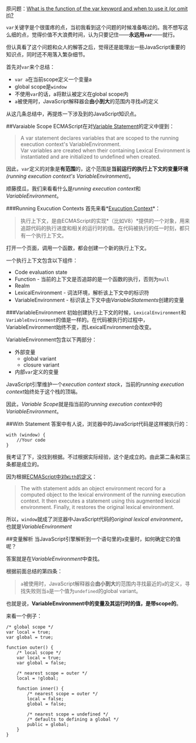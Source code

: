 原问题：[What is the function of the var keyword and when to use it (or omit it)?](http://stackoverflow.com/questions/1470488/what-is-the-function-of-the-var-keyword-and-when-to-use-it-or-omit-it)

`var`关键字是个很蛋疼的点，当初我看到这个问题的时候准备略过的。我不想写这么细的点，觉得价值不大浪费时间，认为只要记住——**永远用`var`**——就行。

但认真看了这个问题和众人的解答之后，觉得还是能理出一些JavaScript重要的知识点，同时还不用落入繁杂细节。

首先对`var`来个总结：

* `var a`在当前scope定义一个变量a
* global scope是`window`
* 不使用`var`的话，a将默认被定义在global scope内
* `a`被使用时，JavaScript解释器会**由小到大**的范围内寻找`a`的定义

从这几条总结中，再提炼一下涉及到的JavaScript知识点。

##Varaiable Scope
ECMAScript在对[Variable Statement](http://people.mozilla.org/~jorendorff/es6-draft.html#sec-variable-statement)的定义中提到：
> A var statement declares variables that are scoped to the running execution context's VariableEnvironment.  
Var variables are created when their containing Lexical Environment is instantiated and are initialized to undefined when created.

因此，`var`定义的对象是**有范围**的，这个范围是**当前运行的执行上下文的变量环境**_(running execution context's VariableEnvironment)_。

顺藤摸瓜，我们来看看什么是*running execution context*和*VariableEnvironment*。

###Running Exucution Contexts
首先来看*[Exucution Context](http://people.mozilla.org/~jorendorff/es6-draft.html#sec-execution-contexts)*：
> 执行上下文，是由ECMAScript的实现*（比如V8）*提供的一个对象，用来追踪代码的执行进度和相关的运行时的值。在代码被执行的任一时刻，都只有一个执行上下文。

打开一个页面，调用一个函数，都会创建一个新的执行上下文。

一个执行上下文包含以下组件：

* Code evaluation state
* Function - 当前的上下文是否追踪的是一个函数的执行，否则为`null`
* Realm
* LexicalEnvironment - 词法环境，解析该上下文中的标识符
* VariableEnvironment - 标识该上下文中由*VariableStatements*创建的变量

###VariableEnvironment
初始创建执行上下文的时候，`LexicalEnvironment`和`VariableEnvironment`的值是一样的。在代码被执行的过程中，VariableEnvironment始终不变，而LexicalEnvironment会改变。

VariableEnvironment包含以下两部分：

* 外部变量
  * global variant
  * closure variant
* 内部`var`定义的变量

JavaScript引擎维护一个*execution context stack*，当前的*running execution context*始终处于这个栈的顶端。

因此，*Variable Scope*就是指当前的*running execution context*中的*VariableEnvironment*。

##With Statement
答案中有人说，浏览器中的JavaScript代码是这样被执行的：
```
with (window) {
    //Your code
}
```

我考证了下，没找到根据。不过根据实际经验，这个是成立的。由此第二条和第三条都是成立的。

因为根据[ECMAScript中对`With`的定义](http://people.mozilla.org/~jorendorff/es6-draft.html#sec-with-statement)：
> The with statement adds an object environment record for a computed object to the lexical environment of the running execution context. It then executes a statement using this augmented lexical environment. Finally, it restores the original lexical environment.

所以，`window`就成了浏览器中JavaScript代码的*original lexical environment*，也就是*VariableEnvironment*

##变量解析
当JavaScript引擎解析到一个语句里的`a`变量时，如何确定它的值呢？

答案就是在*VariableEnvironment*中查找。

根据前面总结的第四条：
> `a`被使用时，JavaScript解释器会**由小到大**的范围内寻找最近的`a`的定义，寻找失败则当`a`是一个值为`undefined`的global variant。

也就是说，**VariableEnvironment中的变量及其运行时的值，是带scope的**。

来看一个例子：
```
/* global scope */
var local = true;
var global = true;

function outer() {
    /* local scope */
    var local = true;
    var global = false;

    /* nearest scope = outer */
    local = !global;

    function inner() {
        /* nearest scope = outer */
        local = false;
        global = false;

        /* nearest scope = undefined */
        /* defaults to defining a global */
        public = global;
    }
}
```


